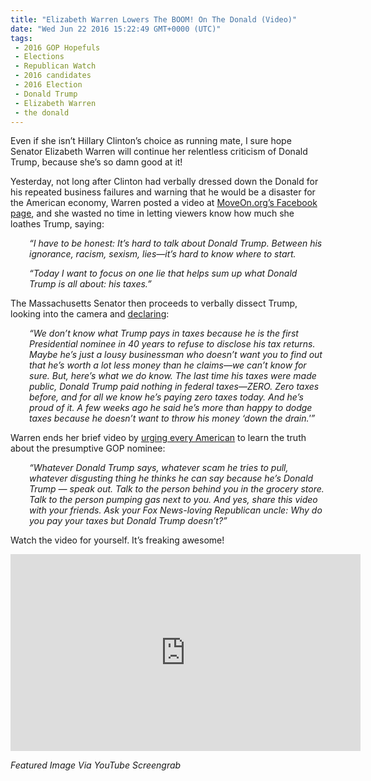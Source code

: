 ```yaml
---
title: "Elizabeth Warren Lowers The BOOM! On The Donald (Video)"
date: "Wed Jun 22 2016 15:22:49 GMT+0000 (UTC)"
tags: 
 - 2016 GOP Hopefuls
 - Elections
 - Republican Watch
 - 2016 candidates
 - 2016 Election
 - Donald Trump
 - Elizabeth Warren
 - the donald
---
```

<p><!-- Quick Adsense WordPress Plugin: http://quicksense.net/ --></p><p>Even if she isn&#x2019;t Hillary Clinton&#x2019;s choice as running mate, I sure hope Senator Elizabeth Warren will continue her relentless criticism of Donald Trump, because she&#x2019;s so damn good at it!</p><p>Yesterday, not long after Clinton had verbally dressed down the Donald for his repeated business failures and warning that he would be a disaster for the American economy, Warren posted a video at <a href="https://www.facebook.com/moveon/videos/10153533408700493/" onclick="__gaTracker(&apos;send&apos;, &apos;event&apos;, &apos;outbound-article&apos;, &apos;https://www.facebook.com/moveon/videos/10153533408700493/&apos;, &apos;MoveOn.org\&apos;s Facebook page&apos;);" target="_blank">MoveOn.org&#x2019;s Facebook page</a>, and she wasted no time in letting viewers know how much she loathes Trump, saying:</p><p style="padding-left: 30px;"><em>&#x201C;I have to be honest: It&#x2019;s hard to talk about Donald Trump. Between his ignorance, racism, sexism, lies&#x2014;it&#x2019;s hard to know where to start.</em></p><p style="padding-left: 30px;"><em>&#x201C;Today I want to focus on one lie that helps sum up what Donald Trump is all about: his taxes.&#x201D;</em></p><p>The Massachusetts Senator then proceeds to verbally dissect Trump, looking into the camera and <a href="https://www.facebook.com/moveon/videos/10153533408700493/" onclick="__gaTracker(&apos;send&apos;, &apos;event&apos;, &apos;outbound-article&apos;, &apos;https://www.facebook.com/moveon/videos/10153533408700493/&apos;, &apos;declaring&apos;);" target="_blank">declaring</a>:</p><p style="padding-left: 30px;"><em>&#x201C;We don&#x2019;t know what Trump pays in taxes because he is the first Presidential nominee in 40 years to refuse to disclose his tax returns. Maybe he&#x2019;s just a lousy businessman who doesn&#x2019;t want you to find out that he&#x2019;s worth a lot less money than he claims&#x2014;we can&#x2019;t know for sure. But, here&#x2019;s what we do know. The last time his taxes were made public, Donald Trump paid nothing in federal taxes&#x2014;ZERO. Zero taxes before, and for all we know he&#x2019;s paying zero taxes today. And he&#x2019;s proud of it. A few weeks ago he said he&#x2019;s more than happy to dodge taxes because he doesn&#x2019;t want to throw his money &#x2018;down the drain.&apos;&#x201D;</em></p><p>Warren ends her brief video by <a href="https://www.facebook.com/moveon/videos/10153533408700493/" onclick="__gaTracker(&apos;send&apos;, &apos;event&apos;, &apos;outbound-article&apos;, &apos;https://www.facebook.com/moveon/videos/10153533408700493/&apos;, &apos;urging every American&apos;);" target="_blank">urging every American</a> to learn the truth about the presumptive GOP nominee:</p><p style="padding-left: 30px;"><em>&#x201C;Whatever Donald Trump says, whatever scam he tries to pull, whatever disgusting thing he thinks he can say because he&#x2019;s Donald Trump &#x2014; speak out. Talk to the person behind you in the grocery store. Talk to the person pumping gas next to you. And yes, share this video with your friends. Ask your Fox News-loving Republican uncle: Why do you pay your taxes but Donald Trump doesn&#x2019;t?&#x201D;</em></p><p>Watch the video for yourself. It&#x2019;s freaking awesome!</p><p><!-- Quick Adsense WordPress Plugin: http://quicksense.net/ --></p><p><iframe style="border: none; overflow: hidden;" src="https://www.facebook.com/plugins/video.php?href=https%3A%2F%2Fwww.facebook.com%2Fmoveon%2Fvideos%2F10153533408700493%2F&amp;show_text=0&amp;width=560" width="560" height="315" frameborder="0" scrolling="no" allowfullscreen="allowfullscreen"></iframe></p><p><em>Featured Image Via YouTube Screengrab</em></p><div style="font-size:0px;height:0px;line-height:0px;margin:0;padding:0;clear:both"></div>